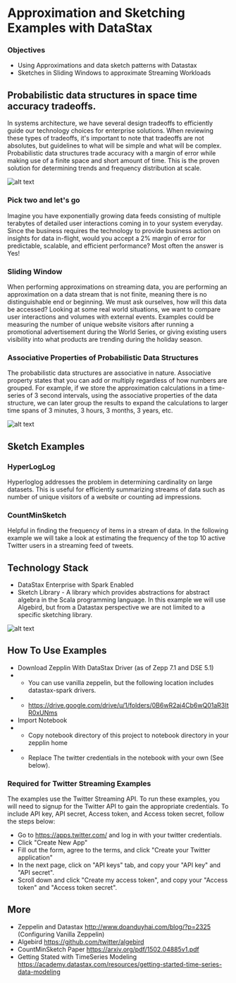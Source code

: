 
# Approximation and Sketching Examples with DataStax
### Objectives
* Using Approximations and data sketch patterns with Datastax 
* Sketches in Sliding Windows to approximate Streaming Workloads

## Probabilistic data structures in space time accuracy tradeoffs. 
 In systems architecture, we have several design tradeoffs to efficiently guide our technology choices for enterprise solutions.  When reviewing these types of tradeoffs, it's important to note that tradeoffs are not absolutes, but guidelines to what will be simple and what will be complex. Probabilistic data structures trade accuracy with a margin of error while making use of a finite space and short amount of time. This is the proven solution for determining trends and frequency distribution at scale. 

![alt text](https://github.com/michaelraney/datastax-sketch-examples/blob/master/images/space-time-accuracy-tradeoff.png "")

### Pick two and let's go
Imagine you have exponentially growing data feeds consisting of multiple terabytes of detailed user interactions coming in to your system everyday. Since the business requires the technology to provide business action on insights for data in-flight, would you accept a 2% margin of error for predictable, scalable, and efficient performance? Most often the answer is Yes! 

### Sliding Window
When performing approximations on streaming data, you are performing an approximation on a data stream that is not finite, meaning there is no distinguishable end or beginning. We must ask ourselves, how will this data be accessed?  Looking at some real world situations, we want to compare user interactions and volumes with external events.  Examples could be measuring the number of unique website visitors after running a promotional advertisement during the World Series, or giving existing users visibility into what products are trending during the holiday season.

### Associative Properties of Probabilistic Data Structures
The probabilistic data structures are associative in nature. Associative property states that you can add or multiply regardless of how numbers are grouped. For example, if we store the approximation calculations in a time-series of 3 second intervals, using the associative properties of the data structure, we can later group the results to expand the calculations to larger time spans of 3 minutes, 3 hours, 3 months, 3 years, etc. 

![alt text](
https://github.com/michaelraney/datastax-sketch-examples/blob/master/images/Approximations-timeseries.png "Timeseries")

## Sketch Examples
### HyperLogLog
  Hyperloglog addresses the problem in determining cardinality on large datasets. This is useful for efficiently summarizing streams of data such as number of unique visitors of a website or counting ad impressions.

### CountMinSketch
  Helpful in finding the frequency of items in a stream of data. In the following example we will take a look at estimating the frequency of the top 10 active Twitter users in a streaming feed of tweets.
  
## Technology Stack
* DataStax Enterprise with Spark Enabled
* Sketch Library - A library which provides abstractions for abstract algebra in the Scala programming language. In this example we will use Algebird, but from a Datastax perspective we are not limited to a specific sketching library. 

![alt text](
https://github.com/michaelraney/datastax-sketch-examples/blob/master/images/Architecture.png "Architecture")

## How To Use Examples

* Download Zepplin With DataStax Driver (as of Zepp 7.1 and DSE 5.1) 
* * You can use vanilla zeppelin, but the following location includes datastax-spark drivers.
* * https://drive.google.com/drive/u/1/folders/0B6wR2aj4Cb6wQ01aR3ItR0xUNms
* Import Notebook
* * Copy notebook directory of this project to notebook directory in your zepplin home
* * Replace The twitter credentials in the notebook with your own (See below).

### Required for Twitter Streaming Examples
The examples use the Twitter Streaming API. To run these examples, you will need to signup for the Twitter API to gain the appropriate credentials.  To include API key, API secret, Access token, and Access token secret, follow the steps below:
* Go to https://apps.twitter.com/ and log in with your twitter credentials.
* Click "Create New App"
* Fill out the form, agree to the terms, and click "Create your Twitter application"
* In the next page, click on "API keys" tab, and copy your "API key" and "API secret".
* Scroll down and click "Create my access token", and copy your "Access token" and "Access token secret".

## More
* Zeppelin and Datastax http://www.doanduyhai.com/blog/?p=2325 (Configuring Vanilla Zeppelin)
* Algebird https://github.com/twitter/algebird
* CountMinSketch Paper https://arxiv.org/pdf/1502.04885v1.pdf
* Getting Stated with TimeSeries Modeling https://academy.datastax.com/resources/getting-started-time-series-data-modeling

